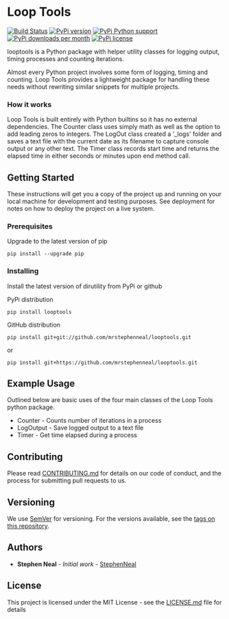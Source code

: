 # Loop Tools

[![Build Status](https://travis-ci.com/sfneal/looptools.svg?branch=master)](https://travis-ci.com/sfneal/looptools)
[![PyPi version](https://img.shields.io/pypi/v/looptools)](https://pypi.org/project/looptools)
[![PyPi Python support](https://img.shields.io/pypi/pyversions/looptools)](https://pypi.org/project/looptools)
[![PyPi downloads per month](https://img.shields.io/pypi/dm/looptools)](https://pypi.org/project/looptools)
[![PyPi license](https://img.shields.io/pypi/l/looptools)](https://pypi.org/project/looptools)

looptools is a Python package with helper utility classes for logging output, timing processes and counting iterations.

Almost every Python project involves some form of logging, timing and counting.  Loop Tools provides a lightweight package for handling these needs without rewriting similar snippets for multiple projects.


### How it works

Loop Tools is built entirely with Python builtins so it has no external dependencies.  The Counter class uses simply math as well as the option to add leading zeros to integers.  The LogOut class created a '_logs' folder and saves a text file with the current date as its filename to capture console output or any other text.  The Timer class records start time and returns the elapsed time in either seconds or minutes upon end method call.

## Getting Started

These instructions will get you a copy of the project up and running on your local machine for development and testing purposes. See deployment for notes on how to deploy the project on a live system.

### Prerequisites

Upgrade to the latest version of pip

```
pip install --upgrade pip
```

### Installing

Install the latest version of dirutility from PyPi or github

PyPi distribution

```
pip install looptools
```

GitHub distribution

```
pip install git+git://github.com/mrstephenneal/looptools.git
```
or

```
pip install git+https://github.com/mrstephenneal/looptools.git
```

## Example Usage

Outlined below are basic uses of the four main classes of the Loop Tools python package.

* Counter - Counts number of iterations in a process
* LogOutput - Save logged output to a text file
* Timer - Get time elapsed during a process

## Contributing

Please read [CONTRIBUTING.md](https://github.com/mrstephenneal/psdconvert/blob/master/CONTRIBUTING.md) for details on our code of conduct, and the process for submitting pull requests to us.

## Versioning

We use [SemVer](http://semver.org/) for versioning. For the versions available, see the [tags on this repository](https://github.com/psdconvert/tags). 

## Authors

* **Stephen Neal** - *Initial work* - [StephenNeal](https://github.com/mrstephenneal)

## License

This project is licensed under the MIT License - see the [LICENSE.md](LICENSE.md) file for details